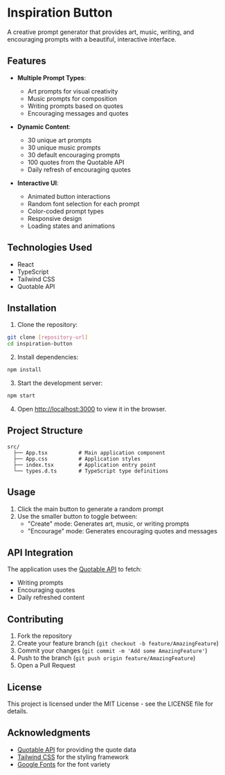 # Inspiration Button

A creative prompt generator that provides art, music, writing, and encouraging prompts with a beautiful, interactive interface.

## Features

- **Multiple Prompt Types**:
  - Art prompts for visual creativity
  - Music prompts for composition
  - Writing prompts based on quotes
  - Encouraging messages and quotes

- **Dynamic Content**:
  - 30 unique art prompts
  - 30 unique music prompts
  - 30 default encouraging prompts
  - 100 quotes from the Quotable API
  - Daily refresh of encouraging quotes

- **Interactive UI**:
  - Animated button interactions
  - Random font selection for each prompt
  - Color-coded prompt types
  - Responsive design
  - Loading states and animations

## Technologies Used

- React
- TypeScript
- Tailwind CSS
- Quotable API

## Installation

1. Clone the repository:
```bash
git clone [repository-url]
cd inspiration-button
```

2. Install dependencies:
```bash
npm install
```

3. Start the development server:
```bash
npm start
```

4. Open [http://localhost:3000](http://localhost:3000) to view it in the browser.

## Project Structure

```
src/
  ├── App.tsx          # Main application component
  ├── App.css          # Application styles
  ├── index.tsx        # Application entry point
  └── types.d.ts       # TypeScript type definitions
```

## Usage

1. Click the main button to generate a random prompt
2. Use the smaller button to toggle between:
   - "Create" mode: Generates art, music, or writing prompts
   - "Encourage" mode: Generates encouraging quotes and messages

## API Integration

The application uses the [Quotable API](https://api.quotable.io) to fetch:
- Writing prompts
- Encouraging quotes
- Daily refreshed content

## Contributing

1. Fork the repository
2. Create your feature branch (`git checkout -b feature/AmazingFeature`)
3. Commit your changes (`git commit -m 'Add some AmazingFeature'`)
4. Push to the branch (`git push origin feature/AmazingFeature`)
5. Open a Pull Request

## License

This project is licensed under the MIT License - see the LICENSE file for details.

## Acknowledgments

- [Quotable API](https://api.quotable.io) for providing the quote data
- [Tailwind CSS](https://tailwindcss.com) for the styling framework
- [Google Fonts](https://fonts.google.com) for the font variety 